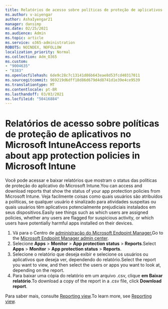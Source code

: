 ```yaml
---
title: Relatórios de acesso sobre políticas de proteção de aplicativos no Microsoft Intune
ms.author: v-aiyengar
author: AshaIyengar21
manager: dansimp
ms.date: 02/25/2021
ms.audience: Admin
ms.topic: article
ms.service: o365-administration
ROBOTS: NOINDEX, NOFOLLOW
localization_priority: Normal
ms.collection: Adm_O365
ms.custom:
- "9004635"
- "8383"
ms.openlocfilehash: 6de9c28c7c13141d86b643eae8d53fcd40317011
ms.sourcegitcommit: 969219d6dff18d86d679d4d8741d1e39e4ce9539
ms.translationtype: MT
ms.contentlocale: pt-BR
ms.lasthandoff: 03/03/2021
ms.locfileid: "50416884"
---
```

# <a name="access-reports-about-app-protection-policies-in-microsoft-intune"></a><span data-ttu-id="768f2-102">Relatórios de acesso sobre políticas de proteção de aplicativos no Microsoft Intune</span><span class="sxs-lookup"><span data-stu-id="768f2-102">Access reports about app protection policies in Microsoft Intune</span></span>

<span data-ttu-id="768f2-103">Você pode acessar e baixar relatórios que mostram o status das políticas de proteção do aplicativo do Microsoft Intune.</span><span class="sxs-lookup"><span data-stu-id="768f2-103">You can access and download reports that show the status of your app protection policies from Microsoft Intune.</span></span> <span data-ttu-id="768f2-104">Veja facilmente coisas como quais usuários são atribuídos a políticas, se qualquer usuário é sinalizado para atividades suspeitas ou quais usuários têm aplicativos potencialmente prejudiciais instalados em seus dispositivos.</span><span class="sxs-lookup"><span data-stu-id="768f2-104">Easily see things such as which users are assigned policies, whether any users are flagged for suspicious activity, or which users have potentially harmful apps installed on their devices.</span></span>

1. <span data-ttu-id="768f2-105">Vá para o Centro de [administração do Microsoft Endpoint Manager.](https://go.microsoft.com/fwlink/?linkid=2109431)</span><span class="sxs-lookup"><span data-stu-id="768f2-105">Go to the [Microsoft Endpoint Manager admin center](https://go.microsoft.com/fwlink/?linkid=2109431).</span></span>
1. <span data-ttu-id="768f2-106">Selecione **Apps**  >  **Monitor**  >  **App protection status**  >  **Reports**.</span><span class="sxs-lookup"><span data-stu-id="768f2-106">Select **Apps** > **Monitor** > **App protection status** > **Reports**.</span></span>
1. <span data-ttu-id="768f2-107">Selecione o relatório que deseja exibir e selecione os usuários ou aplicativos que deseja ver, dependendo do relatório.</span><span class="sxs-lookup"><span data-stu-id="768f2-107">Select the report you want to view, and then select the users or apps you want to look at, depending on the report.</span></span>
1. <span data-ttu-id="768f2-108">Para baixar uma cópia do relatório em um arquivo .csv, clique **em Baixar relatório**.</span><span class="sxs-lookup"><span data-stu-id="768f2-108">To download a copy of the report in a .csv file, click **Download report**.</span></span>

<span data-ttu-id="768f2-109">Para saber mais, consulte [Reporting view](https://go.microsoft.com/fwlink/?linkid=2109431).</span><span class="sxs-lookup"><span data-stu-id="768f2-109">To learn more, see [Reporting view](https://go.microsoft.com/fwlink/?linkid=2109431).</span></span>
